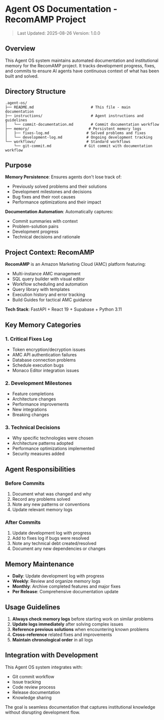 # Agent OS Documentation - RecomAMP Project

> Last Updated: 2025-08-26
> Version: 1.0.0

## Overview

This Agent OS system maintains automated documentation and institutional memory for the RecomAMP project. It tracks development progress, fixes, and commits to ensure AI agents have continuous context of what has been built and solved.

## Directory Structure

```
.agent-os/
├── README.md                          # This file - main documentation
├── instructions/                      # Agent instructions and guidelines
│   └── commit-documentation.md        # Commit documentation workflow
├── memory/                           # Persistent memory logs
│   ├── fixes-log.md                 # Solved problems and fixes
│   └── development-log.md           # Ongoing development tracking
└── workflows/                       # Standard workflows
    └── git-commit.md               # Git commit with documentation workflow
```

## Purpose

**Memory Persistence**: Ensures agents don't lose track of:
- Previously solved problems and their solutions
- Development milestones and decisions
- Bug fixes and their root causes
- Performance optimizations and their impact

**Documentation Automation**: Automatically captures:
- Commit summaries with context
- Problem-solution pairs
- Development progress
- Technical decisions and rationale

## Project Context: RecomAMP

**RecomAMP** is an Amazon Marketing Cloud (AMC) platform featuring:
- Multi-instance AMC management
- SQL query builder with visual editor
- Workflow scheduling and automation
- Query library with templates
- Execution history and error tracking
- Build Guides for tactical AMC guidance

**Tech Stack**: FastAPI + React 19 + Supabase + Python 3.11

## Key Memory Categories

### 1. Critical Fixes Log
- Token encryption/decryption issues
- AMC API authentication failures
- Database connection problems
- Schedule execution bugs
- Monaco Editor integration issues

### 2. Development Milestones
- Feature completions
- Architecture changes
- Performance improvements
- New integrations
- Breaking changes

### 3. Technical Decisions
- Why specific technologies were chosen
- Architecture patterns adopted
- Performance optimizations implemented
- Security measures added

## Agent Responsibilities

### Before Commits
1. Document what was changed and why
2. Record any problems solved
3. Note any new patterns or conventions
4. Update relevant memory logs

### After Commits
1. Update development log with progress
2. Add to fixes log if bugs were resolved
3. Note any technical debt created/resolved
4. Document any new dependencies or changes

## Memory Maintenance

- **Daily**: Update development log with progress
- **Weekly**: Review and organize memory logs
- **Monthly**: Archive completed features and major fixes
- **Per Release**: Comprehensive documentation update

## Usage Guidelines

1. **Always check memory logs** before starting work on similar problems
2. **Update logs immediately** after solving complex issues
3. **Reference previous solutions** when encountering known problems
4. **Cross-reference** related fixes and improvements
5. **Maintain chronological order** in all logs

## Integration with Development

This Agent OS system integrates with:
- Git commit workflow
- Issue tracking
- Code review process
- Release documentation
- Knowledge sharing

The goal is seamless documentation that captures institutional knowledge without disrupting development flow.